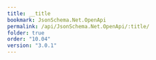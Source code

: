 ```yaml
---
title: __title
bookmark: JsonSchema.Net.OpenApi
permalink: /api/JsonSchema.Net.OpenApi/:title/
folder: true
order: "10.04"
version: "3.0.1"
---
```

